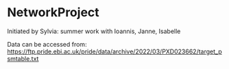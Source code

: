 # NetworkProject

Initiated by Sylvia: summer work with Ioannis, Janne, Isabelle

Data can be accessed from: https://ftp.pride.ebi.ac.uk/pride/data/archive/2022/03/PXD023662/target_psmtable.txt


